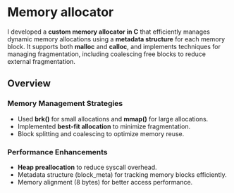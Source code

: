 <h1>
    Memory allocator
</h1>
I developed a <b>custom memory allocator in C</b> that efficiently manages dynamic memory allocations using a <b>metadata structure</b> for each memory block. 
It supports both <b>malloc</b> and <b>calloc</b>, and implements techniques for managing fragmentation, including coalescing free blocks to reduce external fragmentation.
<h2>
    Overview
</h2>
<h3>
    Memory Management Strategies
</h3>
<ul>
  <li>Used <b>brk()</b> for small allocations and <b>mmap()</b> for large allocations.</li>
  <li>Implemented <b>best-fit allocation</b> to minimize fragmentation.</li>
  <li>Block splitting and coalescing to optimize memory reuse.</li>
</ul>
<h3>
    Performance Enhancements
</h3>
<ul>
  <li><b>Heap preallocation</b> to reduce syscall overhead.</li>
  <li>Metadata structure (block_meta) for tracking memory blocks efficiently.</li>
  <li>Memory alignment (8 bytes) for better access performance.</li>
</ul>


